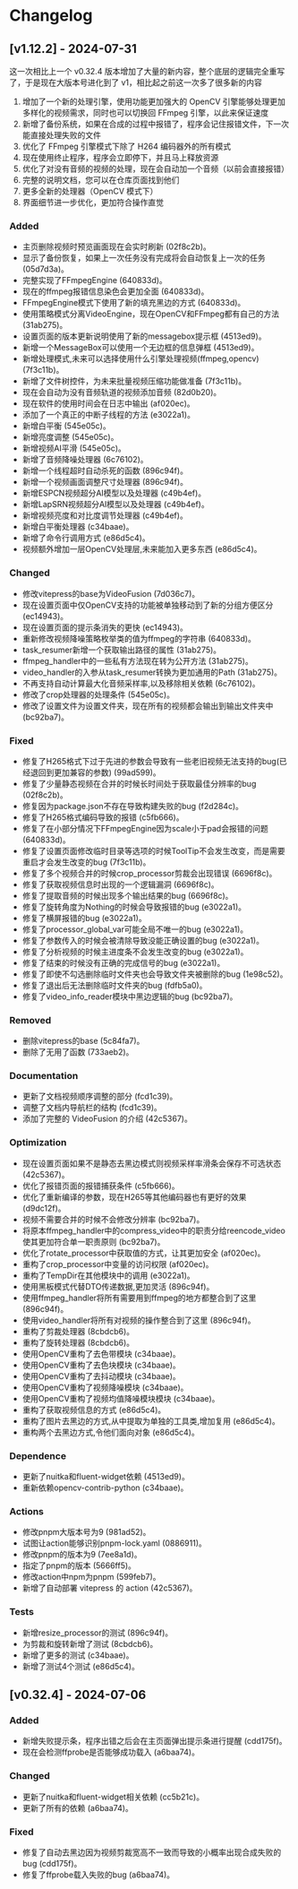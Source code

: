 # Changelog

## [v1.12.2] - 2024-07-31

这一次相比上一个 v0.32.4 版本增加了大量的新内容，整个底层的逻辑完全重写了，于是现在大版本号进化到了 v1，相比起之前这一次多了很多新的内容

1. 增加了一个新的处理引擎，使用功能更加强大的 OpenCV 引擎能够处理更加多样化的视频需求，同时也可以切换回 FFmpeg 引擎，以此来保证速度
2. 新增了备份系统，如果在合成的过程中报错了，程序会记住报错文件，下一次能直接处理失败的文件
3. 优化了 FFmpeg 引擎模式下除了 H264 编码器外的所有模式
4. 现在使用终止程序，程序会立即停下，并且马上释放资源
5. 优化了对没有音频的视频的处理，现在会自动加一个音频（以前会直接报错）
6. 完整的说明文档，您可以在仓库页面找到他们
7. 更多全新的处理器（OpenCV 模式下）
8. 界面细节进一步优化，更加符合操作直觉

### Added
- 主页删除视频时预览画面现在会实时刷新 (02f8c2b)。
- 显示了备份恢复，如果上一次任务没有完成将会自动恢复上一次的任务 (05d7d3a)。
- 完整实现了FFmpegEngine (640833d)。
- 现在的ffmpeg报错信息染色会更加全面 (640833d)。
- FFmpegEngine模式下使用了新的填充黑边的方式 (640833d)。
- 使用策略模式分离VideoEngine，现在OpenCV和FFmpeg都有自己的方法 (31ab275)。
- 设置页面的版本更新说明使用了新的messagebox提示框 (4513ed9)。
- 新增一个MessageBox可以使用一个无边框的信息弹框 (4513ed9)。
- 新增处理模式,未来可以选择使用什么引擎处理视频(ffmpeg,opencv) (7f3c11b)。
- 新增了文件树控件，为未来批量视频压缩功能做准备 (7f3c11b)。
- 现在会自动为没有音频轨道的视频添加音频 (82d0b20)。
- 现在软件的使用时间会在日志中输出 (af020ec)。
- 添加了一个真正的中断子线程的方法 (e3022a1)。
- 新增白平衡 (545e05c)。
- 新增亮度调整 (545e05c)。
- 新增视频AI平滑 (545e05c)。
- 新增了音频降噪处理器 (6c76102)。
- 新增一个线程超时自动杀死的函数 (896c94f)。
- 新增一个视频画面调整尺寸处理器 (896c94f)。
- 新增ESPCN视频超分AI模型以及处理器 (c49b4ef)。
- 新增LapSRN视频超分AI模型以及处理器 (c49b4ef)。
- 新增视频亮度和对比度调节处理器 (c49b4ef)。
- 新增白平衡处理器 (c34baae)。
- 新增了命令行调用方式 (e86d5c4)。
- 视频额外增加一层OpenCV处理层,未来能加入更多东西 (e86d5c4)。

### Changed
- 修改vitepress的base为VideoFusion (7d036c7)。
- 现在设置页面中仅OpenCV支持的功能被单独移动到了新的分组方便区分 (ec14943)。
- 现在设置页面的提示条消失的更快 (ec14943)。
- 重新修改视频降噪策略枚举类的值为ffmpeg的字符串 (640833d)。
- task_resumer新增一个获取输出路径的属性 (31ab275)。
- ffmpeg_handler中的一些私有方法现在转为公开方法 (31ab275)。
- video_handler的入参从task_resumer转换为更加通用的Path (31ab275)。
- 不再支持自动计算最大化音频采样率,以及移除相关依赖 (6c76102)。
- 修改了crop处理器的处理条件 (545e05c)。
- 修改了设置文件为设置文件夹，现在所有的视频都会输出到输出文件夹中 (bc92ba7)。

### Fixed
- 修复了H265格式下过于先进的参数会导致有一些老旧视频无法支持的bug(已经退回到更加兼容的参数) (99ad599)。
- 修复了少量静态视频在合并的时候长时间处于获取最佳分辨率的bug (02f8c2b)。
- 修复因为package.json不存在导致构建失败的bug (f2d284c)。
- 修复了H265格式编码导致的报错 (c5fb666)。
- 修复了在小部分情况下FFmpegEngine因为scale小于pad会报错的问题 (640833d)。
- 修复了设置页面修改临时目录等选项的时候ToolTip不会发生改变，而是需要重启才会发生改变的bug (7f3c11b)。
- 修复了多个视频合并的时候crop_processor剪裁会出现错误 (6696f8c)。
- 修复了获取视频信息时出现的一个逻辑漏洞 (6696f8c)。
- 修复了提取音频的时候出现多个输出结果的bug (6696f8c)。
- 修复了旋转角度为Nothing的时候会导致报错的bug (e3022a1)。
- 修复了横屏报错的bug (e3022a1)。
- 修复了processor_global_var可能全局不唯一的bug (e3022a1)。
- 修复了参数传入的时候会被清除导致没能正确设置的bug (e3022a1)。
- 修复了分析视频的时候主进度条不会发生改变的bug (e3022a1)。
- 修复了结束的时候没有正确的完成信号的bug (e3022a1)。
- 修复了即使不勾选删除临时文件夹也会导致文件夹被删除的bug (1e98c52)。
- 修复了退出后无法删除临时文件夹的bug (fdfb5a0)。
- 修复了video_info_reader模块中黑边逻辑的bug (bc92ba7)。

### Removed
- 删除vitepress的base (5c84fa7)。
- 删除了无用了函数 (733aeb2)。

### Documentation
- 更新了文档视频顺序调整的部分 (fcd1c39)。
- 调整了文档内导航栏的结构 (fcd1c39)。
- 添加了完整的 VideoFusion 的介绍 (42c5367)。

### Optimization
- 现在设置页面如果不是静态去黑边模式则视频采样率滑条会保存不可选状态 (42c5367)。
- 优化了报错页面的报错捕获条件 (c5fb666)。
- 优化了重新编译的参数，现在H265等其他编码器也有更好的效果 (d9dc12f)。
- 视频不需要合并的时候不会修改分辨率 (bc92ba7)。
- 将原本ffmpeg_handler中的compress_video中的职责分给reencode_video使其更加符合单一职责原则 (bc92ba7)。
- 优化了rotate_processor中获取值的方式，让其更加安全 (af020ec)。
- 重构了crop_processor中变量的访问权限 (af020ec)。
- 重构了TempDir在其他模块中的调用 (e3022a1)。
- 使用黑板模式代替DTO传递数据,更加灵活 (896c94f)。
- 使用ffmpeg_handler将所有需要用到ffmpeg的地方都整合到了这里 (896c94f)。
- 使用video_handler将所有对视频的操作整合到了这里 (896c94f)。
- 重构了剪裁处理器 (8cbdcb6)。
- 重构了旋转处理器 (8cbdcb6)。
- 使用OpenCV重构了去色带模块 (c34baae)。
- 使用OpenCV重构了去色块模块 (c34baae)。
- 使用OpenCV重构了去抖动模块 (c34baae)。
- 使用OpenCV重构了视频降噪模块 (c34baae)。
- 使用OpenCV重构了视频均值降噪模块模块 (c34baae)。
- 重构了获取视频信息的方式 (e86d5c4)。
- 重构了图片去黑边的方式,从中提取为单独的工具类,增加复用 (e86d5c4)。
- 重构两个去黑边方式,令他们面向对象 (e86d5c4)。

### Dependence
- 更新了nuitka和fluent-widget依赖 (4513ed9)。
- 重新依赖opencv-contrib-python (c34baae)。

### Actions
- 修改pnpm大版本号为9 (981ad52)。
- 试图让action能够识别pnpm-lock.yaml (0886911)。
- 修改pnpm的版本为9 (7ee8a1d)。
- 指定了pnpm的版本 (5666ff5)。
- 修改action中npm为pnpm (599feb7)。
- 新增了自动部署 vitepress 的 action (42c5367)。

### Tests
- 新增resize_processor的测试 (896c94f)。
- 为剪裁和旋转新增了测试 (8cbdcb6)。
- 新增了更多的测试 (c34baae)。
- 新增了测试4个测试 (e86d5c4)。

## [v0.32.4] - 2024-07-06

### Added
- 新增失败提示条，程序出错之后会在主页面弹出提示条进行提醒 (cdd175f)。
- 现在会检测ffprobe是否能够成功载入 (a6baa74)。

### Changed
- 更新了nuitka和fluent-widget相关依赖 (cc5b21c)。
- 更新了所有的依赖 (a6baa74)。

### Fixed
- 修复了自动去黑边因为视频剪裁宽高不一致而导致的小概率出现合成失败的bug (cdd175f)。
- 修复了ffprobe载入失败的bug (a6baa74)。

